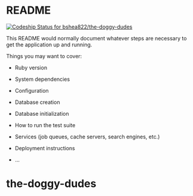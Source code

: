 # README

[ ![Codeship Status for bshea822/the-doggy-dudes](https://app.codeship.com/projects/489cc1a0-ba99-0136-3b66-4a9f823a0267/status?branch=master)](https://app.codeship.com/projects/312485)

This README would normally document whatever steps are necessary to get the
application up and running.

Things you may want to cover:

* Ruby version

* System dependencies

* Configuration

* Database creation

* Database initialization

* How to run the test suite

* Services (job queues, cache servers, search engines, etc.)

* Deployment instructions

* ...
# the-doggy-dudes
